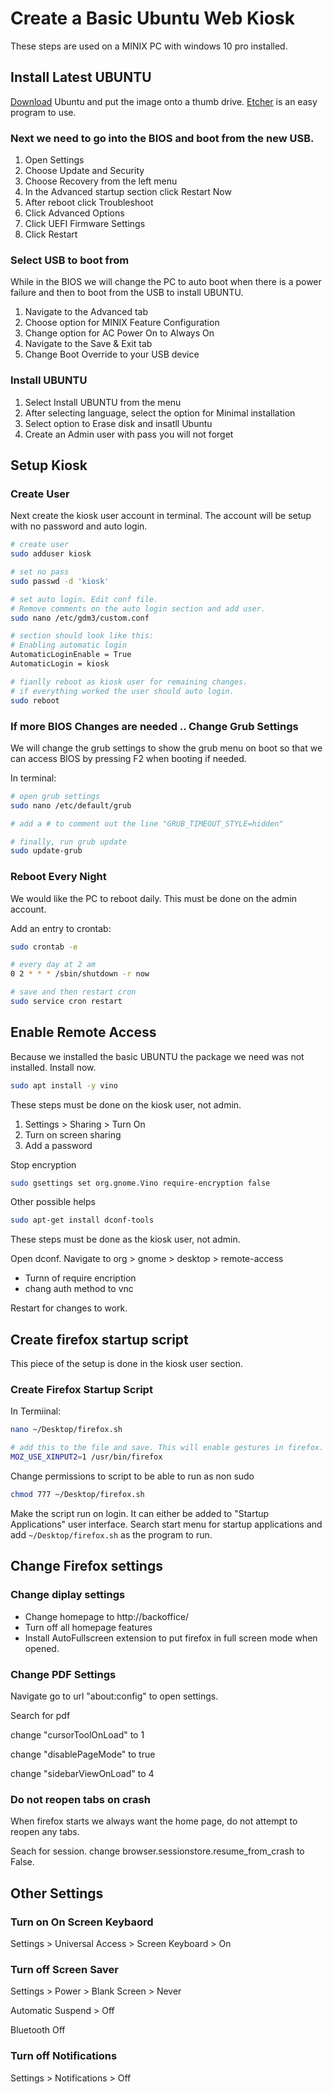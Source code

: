 # Create a Basic Ubuntu Web Kiosk

These steps are used on a MINIX PC with windows 10 pro installed.

## Install Latest UBUNTU

[Download](https://www.ubuntu.com/download/desktop) Ubuntu and put the image onto a thumb drive. [Etcher](https://www.balena.io/etcher/) is an easy program to use.

### Next we need to go into the BIOS and boot from the new USB. 

1. Open Settings
2. Choose Update and Security
3. Choose Recovery from the left menu
4. In the Advanced startup section click Restart Now
5. After reboot click Troubleshoot
6. Click Advanced Options
7. Click UEFI Firmware Settings
8. Click Restart

### Select USB to boot from

While in the BIOS we will change the PC to auto boot when there is a power failure and then to boot from the USB to install UBUNTU.

1. Navigate to the Advanced tab
2. Choose option for MINIX Feature Configuration
3. Change option for AC Power On to Always On
4. Navigate to the Save & Exit tab
5. Change Boot Override to your USB device

### Install UBUNTU

1. Select Install UBUNTU from the menu
2. After selecting language, select the option for Minimal installation
3. Select option to Erase disk and insatll Ubuntu
4. Create an Admin user with pass you will not forget


## Setup Kiosk

### Create User

Next create the kiosk user account in terminal. The account will be setup with no password and auto login.

```sh
# create user
sudo adduser kiosk

# set no pass
sudo passwd -d 'kiosk'

# set auto login. Edit conf file. 
# Remove comments on the auto login section and add user. 
sudo nano /etc/gdm3/custom.conf

# section should look like this:
# Enabling automatic login
AutomaticLoginEnable = True
AutomaticLogin = kiosk

# fianlly reboot as kiosk user for remaining changes. 
# if everything worked the user should auto login.
sudo reboot
```

### If more BIOS Changes are needed .. Change Grub Settings

We will change the grub settings to show the grub menu on boot so that we can access BIOS by pressing F2 when booting if needed.

In terminal:

```sh
# open grub settings
sudo nano /etc/default/grub

# add a # to comment out the line "GRUB_TIMEOUT_STYLE=hidden"

# finally, run grub update
sudo update-grub
```

### Reboot Every Night
We would like the PC to reboot daily. This must be done on the admin account.

Add an entry to crontab:

```sh
sudo crontab -e

# every day at 2 am
0 2 * * * /sbin/shutdown -r now 

# save and then restart cron
sudo service cron restart
```

## Enable Remote Access

Because we installed the basic UBUNTU the package we need was not installed. Install now.

```sh
sudo apt install -y vino
```

These steps must be done on the kiosk user, not admin.

1. Settings > Sharing > Turn On
2. Turn on screen sharing
3. Add a password

Stop encryption
```sh
sudo gsettings set org.gnome.Vino require-encryption false
``` 

Other possible helps
```sh
sudo apt-get install dconf-tools
```

These steps must be done as the kiosk user, not admin.

Open dconf. Navigate to org > gnome > desktop > remote-access
* Turnn of require encription
* chang auth method to vnc

Restart for changes to work.

## Create firefox startup script

This piece of the setup is done in the kiosk user section.

### Create Firefox Startup Script

In Termiinal:

```sh
nano ~/Desktop/firefox.sh

# add this to the file and save. This will enable gestures in firefox.
MOZ_USE_XINPUT2=1 /usr/bin/firefox
```

Change permissions to script to be able to run as non sudo

```sh
chmod 777 ~/Desktop/firefox.sh
```

Make the script run on login. It can either be added to "Startup Applications" user interface.
Search start menu for startup applications and add ```~/Desktop/firefox.sh``` as the program to run.

## Change Firefox settings

### Change diplay settings
* Change homepage to http://backoffice/
* Turn off all homepage features
* Install AutoFullscreen extension to put firefox in full screen mode when opened.

### Change PDF Settings

Navigate go to url "about:config" to open settings.

Search for pdf

change "cursorToolOnLoad" to 1

change "disablePageMode" to true

change "sidebarViewOnLoad" to 4

### Do not reopen tabs on crash

When firefox starts we always want the home page, do not attempt to reopen any tabs.

Seach for session. change browser.sessionstore.resume_from_crash to False.

## Other Settings

### Turn on On Screen Keybaord
Settings > Universal Access > Screen Keyboard > On

### Turn off Screen Saver
Settings > Power > Blank Screen > Never

Automatic Suspend > Off

Bluetooth Off

### Turn off Notifications
Settings > Notifications > Off




